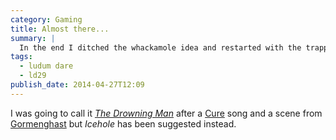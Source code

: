 ```yaml
---
category: Gaming
title: Almost there...
summary: |
  In the end I ditched the whackamole idea and restarted with the trapped under ice idea. I've got the game play in place, I need to do some proper graphics and animation and get some music written.
tags: 
  - ludum dare
  - ld29
publish_date: 2014-04-27T12:09
---
```


I was going to call it [*The Drowning Man*][drowning] after a [Cure][cure] song and a scene from [Gormenghast][gorm] but *Icehole* has been suggested instead.

[cure]: http://www.thecure.com/
[gorm]: http://www.mervynpeake.org/gormenghast/
[drowning]: http://www.youtube.com/watch?v=9j53D4o0CfQ

